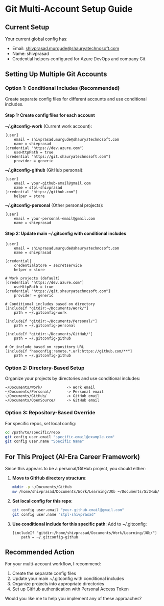 # Git Multi-Account Setup Guide

## Current Setup
Your current global config has:
- Email: shivprasad.murgude@shauryatechnosoft.com  
- Name: shivprasad
- Credential helpers configured for Azure DevOps and company Git

## Setting Up Multiple Git Accounts

### Option 1: Conditional Includes (Recommended)
Create separate config files for different accounts and use conditional includes.

#### Step 1: Create config files for each account

**~/.gitconfig-work** (Current work account):
```
[user]
    email = shivprasad.murgude@shauryatechnosoft.com
    name = shivprasad
[credential "https://dev.azure.com"]
    useHttpPath = true
[credential "https://git.shauryatechnosoft.com"]
    provider = generic
```

**~/.gitconfig-github** (GitHub personal):
```
[user]
    email = your-github-email@gmail.com
    name = stpl-shivprasad
[credential "https://github.com"]
    helper = store
```

**~/.gitconfig-personal** (Other personal projects):
```
[user]
    email = your-personal-email@gmail.com
    name = shivprasad
```

#### Step 2: Update main ~/.gitconfig with conditional includes

```
[user]
    email = shivprasad.murgude@shauryatechnosoft.com
    name = shivprasad

[credential]
    credentialStore = secretservice
    helper = store

# Work projects (default)
[credential "https://dev.azure.com"]
    useHttpPath = true
[credential "https://git.shauryatechnosoft.com"]
    provider = generic

# Conditional includes based on directory
[includeIf "gitdir:~/Documents/Work/"]
    path = ~/.gitconfig-work

[includeIf "gitdir:~/Documents/Personal/"]
    path = ~/.gitconfig-personal

[includeIf "gitdir:~/Documents/GitHub/"]
    path = ~/.gitconfig-github

# Or include based on repository URL
[includeIf "hasconfig:remote.*.url:https://github.com/**"]
    path = ~/.gitconfig-github
```

### Option 2: Directory-Based Setup
Organize your projects by directories and use conditional includes:

```
~/Documents/Work/           -> Work email
~/Documents/Personal/       -> Personal email  
~/Documents/GitHub/         -> GitHub email
~/Documents/OpenSource/     -> GitHub email
```

### Option 3: Repository-Based Override
For specific repos, set local config:
```bash
cd /path/to/specific/repo
git config user.email "specific-email@example.com"
git config user.name "Specific Name"
```

## For This Project (AI-Era Career Framework)

Since this appears to be a personal/GitHub project, you should either:

1. **Move to GitHub directory structure**:
   ```bash
   mkdir -p ~/Documents/GitHub
   mv /home/shivprasad/Documents/Work/Learning/JOb ~/Documents/GitHub/ai-era-career-framework
   ```

2. **Set local config for this repo**:
   ```bash
   git config user.email "your-github-email@gmail.com"
   git config user.name "stpl-shivprasad"
   ```

3. **Use conditional include for this specific path**:
   Add to ~/.gitconfig:
   ```
   [includeIf "gitdir:/home/shivprasad/Documents/Work/Learning/JOb/"]
       path = ~/.gitconfig-github
   ```

## Recommended Action
For your multi-account workflow, I recommend:

1. Create the separate config files
2. Update your main ~/.gitconfig with conditional includes
3. Organize projects into appropriate directories
4. Set up GitHub authentication with Personal Access Token

Would you like me to help you implement any of these approaches?
